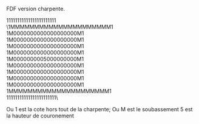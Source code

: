 FDF version charpente.


11111111111111111111111\
\1MMMMMMMMMMMMMMMMMMMMM1\
1M0000000000000000000M1\
1M0000000000000000000M1\
1M0000000000000000000M1\
1M0000000000000000000M1\
1M0000000005000000000M1\
1M0000000000000000000M1\
1M0000000000000000000M1\
1M0000000000000000000M1\
1M0000000000000000000M1\
1MMMMMMMMMMMMMMMMMMMMM1\
11111111111111111111111\

Ou 1 est la cote hors tout de la charpente;
Ou M est le soubassement
5 est la hauteur de couronement
